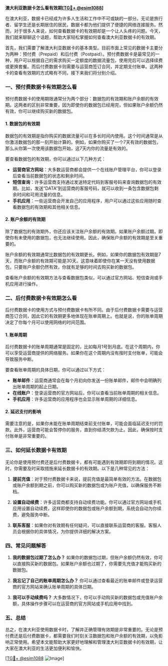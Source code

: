 **澳大利亚数据卡怎么看有效期[[TG💪+ @esim1088](https://t.me/s/esim1088)]**

在澳大利亚，数据卡已经成为许多人生活和工作中不可或缺的一部分。无论是旅行者、留学生还是长期居住的居民，数据卡都为他们提供了便捷的网络连接服务。然而，对于很多人来说，如何查看数据卡的有效期却是一个让人头疼的问题。今天，我们就来聊聊这个话题，帮助大家轻松掌握如何查看澳大利亚数据卡的有效期。

首先，我们需要了解澳大利亚数据卡的基本类型。目前市面上常见的数据卡主要分为两种：预付费（Prepaid）和后付费（Postpaid）。预付费数据卡是最常见的一种，用户可以根据自己的需求购买一定额度的数据流量包，使用完后可以选择续费或更换套餐。而后付费数据卡则需要与运营商签订合同，并定期支付账单。这两种卡的查看有效期的方式略有不同，接下来我们将分别介绍。

### **一、预付费数据卡有效期怎么看**

预付费数据卡的使用期限通常分为两个部分：数据包的有效期和账户余额的有效期。这两者的区别非常重要，因为即使你的数据包已经用完，但如果账户余额仍然有效，你可以继续购买新的数据包。

#### **1. 数据包的有效期**
数据包的有效期是指你购买的数据流量可以在多长时间内使用。这个时间通常是从你激活数据包的那一刻开始计算的。例如，如果你购买了一个7天有效的数据包，那么从你第一次使用该数据包开始，这7天内你的流量是有效的。

要查看数据包的有效期，你可以通过以下几种方式：

- **运营商官方网站**：大多数运营商都会提供一个在线账户管理平台，你可以登录后查看当前数据包的状态和剩余时间。
- **短信查询**：许多运营商支持通过发送特定代码到客服号码来查询数据包的有效期。比如，发送“DATA”到运营商的客服号码，就可以收到一条包含数据包剩余时间和可用流量的信息。
- **手机应用**：一些运营商会开发自己的应用程序，用户可以通过这些应用随时查看数据包的有效期和其他相关信息。

#### **2. 账户余额的有效期**
除了数据包的有效期外，你还应该关注账户余额的有效期。如果账户余额过期，即使你有未使用的数据包，也无法继续使用。因此，确保账户余额的有效期是至关重要的。

账户余额的有效期通常比数据包的有效期更长。例如，如果你的数据包有效期是7天，而账户余额的有效期可能是30天。这意味着即使你在某一天没有使用数据包，只要账户余额仍然有效，你就有足够的时间去购买新的数据包。

查看账户余额的有效期方法与查看数据包类似，可以通过官方网站、短信查询或手机应用进行操作。

### **二、后付费数据卡有效期怎么看**

后付费数据卡的使用方式与预付费数据卡有所不同。由于后付费数据卡需要与运营商签订合同，因此它的有效期更多地体现在账单周期上。也就是说，你的账单周期决定了你每个月可以使用网络的时间范围。

#### **1. 账单周期**
后付费数据卡的账单周期通常是固定的，比如每月1号到月底。在这个周期内，你可以享受运营商提供的网络服务。如果你在这个周期内没有按时支付账单，可能会导致服务中断。

要查看账单周期的具体日期，你可以通过以下方式：

- **账单邮件**：运营商通常会在每个月初向你发送一份账单邮件，邮件中会明确列出账单周期的起止日期。
- **在线账户**：登录运营商的官方网站后，你可以查看当前账单周期的相关信息。
- **手机应用**：许多运营商的应用程序也会显示账单周期的详细信息。

#### **2. 延迟支付的影响**
需要注意的是，如果你未能在账单周期结束前支付账单，可能会面临延迟支付的罚款。此外，运营商可能会暂停你的服务，直到你结清欠款为止。因此，确保按时支付账单是非常重要的。

### **三、如何延长数据卡有效期**

无论你是使用预付费还是后付费数据卡，都有可能遇到有效期即将到期的情况。这时，你需要及时采取措施来延长数据卡的有效期。以下是几种常见的方法：

1. **提前充值**：对于预付费数据卡来说，提前充值是最简单有效的方法。在数据包或账户余额到期之前，你可以购买新的数据包或为账户充值，以确保服务不断档。
   
2. **设置自动续费**：许多运营商都支持自动续费功能。你可以通过官方网站或手机应用设置自动续费，这样即使你的数据包或账户余额到期，系统会自动为你续费，避免服务中断。

3. **联系客服**：如果你对有效期有任何疑问，可以直接联系运营商的客服。客服人员会根据你的具体情况，为你提供详细的解决方案。

### **四、常见问题解答**

1. **我的数据包过期了怎么办？**
   如果你的数据包过期，但账户余额仍然有效，你可以直接购买新的数据包。如果账户余额也过期了，你需要先充值才能购买新的数据包。

2. **我忘记了自己的账单周期怎么办？**
   你可以通过查看最近的账单邮件或登录运营商的官方网站来确认账单周期的具体日期。

3. **我可以手动续费吗？**
   大多数情况下，你可以手动购买新的数据包或充值账户余额，具体操作步骤可以在运营商的官方网站或手机应用中找到。

### **五、总结**

总之，在澳大利亚使用数据卡时，了解并正确管理有效期是非常重要的。无论是预付费还是后付费数据卡，都需要我们时刻关注数据包和账户余额的有效期，以免影响正常使用。希望本文能帮助大家更好地理解和管理澳大利亚数据卡的有效期，让大家在澳大利亚的生活更加便利和愉快。

[[TG💪+ @esim1088](https://t.me/s/esim1088) ![Image](https://i.postimg.cc/4NQfJmqS/Snipaste-2025-05-13-00-14-12.png)]